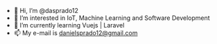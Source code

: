 - 👋 Hi, I’m @dasprado12
- 👀 I’m interested in IoT, Machine Learning and Software Development
- 🌱 I’m currently learning Vuejs | Laravel
- 📫 My e-mail is danielsprado12@gmail.com

<!---
dasprado12/dasprado12 is a ✨ special ✨ repository because its `README.md` (this file) appears on your GitHub profile.
You can click the Preview link to take a look at your changes.
--->
